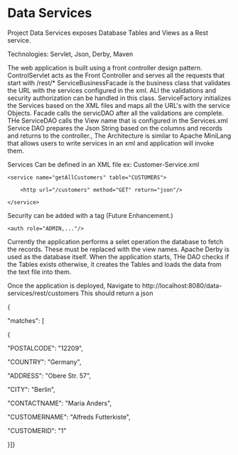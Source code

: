 # Data Services
Project Data Services exposes Database Tables and Views as a Rest service. 

Technologies: 
Servlet, Json, Derby, Maven

The web application is built using a front controller design pattern. 
ControlServlet acts as the Front Controller and serves all the requests that start with /rest/*
ServiceBusinessFacade is the business class that validates the URL with the services configured in the xml. ALl the validations and security 
authorization can be handled in this class. 
ServiceFactory initializes the Services based on the XML files and maps all the URL's with the service Objects. 
Facade calls the servicDAO after all the validations are complete. THe ServiceDAO calls the View name that is configured in the Services.xml
Service DAO prepares the Json String based on the columns and records and returns to the controller.,
The Architecture is similar to Apache MiniLang that allows users to write services in an xml and application will invoke them. 

Services Can be defined in an XML file ex: 
Customer-Service.xml 

<services>

	<service name="getAllCustomers" table="CUSTOMERS">
	
		<http url="/customers" method="GET" return="json"/>
		
	</service>
	
</services>

Security can be added with a tag (Future Enhancement.)

	<auth role="ADMIN,..."/>

 
Currently the application performs a selet operation the database to fetch the records. These must be replaced with the view names. 
Apache Derby is used as the database itself. When the application starts, THe DAO checks if the Tables exists otherwise, it creates the Tables and 
loads the data from the text file into them. 

Once the application is deployed, Navigate to http://localhost:8080/data-services/rest/customers
This should return a json

{

"matches": [

{

"POSTALCODE": "12209",

"COUNTRY": "Germany",

"ADDRESS": "Obere Str. 57",

"CITY": "Berlin",

"CONTACTNAME": "Maria Anders",

"CUSTOMERNAME": "Alfreds Futterkiste",

"CUSTOMERID": "1"

}]}




